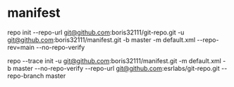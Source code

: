 # manifest

repo init --repo-url git@github.com:boris32111/git-repo.git -u git@github.com:boris32111/manifest.git -b master -m default.xml --repo-rev=main --no-repo-verify

repo --trace init  -u git@github.com:boris32111/manifest.git -m default.xml -b master --no-repo-verify --repo-url git@github.com:esrlabs/git-repo.git --repo-branch master
